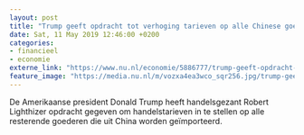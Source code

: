 ```yaml
---
layout: post
title: "Trump geeft opdracht tot verhoging tarieven op alle Chinese goederen"
date: Sat, 11 May 2019 12:46:00 +0200
categories: 
- financieel 
- economie 
externe_link: "https://www.nu.nl/economie/5886777/trump-geeft-opdracht-tot-verhoging-tarieven-op-alle-chinese-goederen.html"
feature_image: "https://media.nu.nl/m/vozxa4ea3wco_sqr256.jpg/trump-geeft-opdracht-tot-verhoging-tarieven-op-alle-chinese-goederen.jpg"
---
```


De Amerikaanse president Donald Trump heeft handelsgezant Robert Lighthizer opdracht gegeven om handelstarieven in te stellen op alle resterende goederen die uit China worden geïmporteerd.
